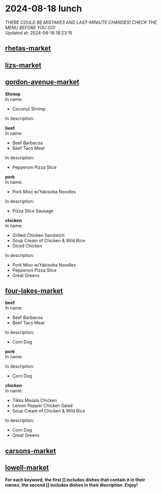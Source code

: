 # 2024-08-18 lunch  
*THERE COULD BE MISTAKES AND LAST-MINIUTE CHANGES! CHECK THE MENU BEFORE YOU GO!*  
Updated at: 2024-08-16 18:23:15  
## [rhetas-market](https://wisc-housingdining.nutrislice.com/menu/rhetas-market/lunch/2024-08-18)  
## [lizs-market](https://wisc-housingdining.nutrislice.com/menu/lizs-market/lunch/2024-08-18)  
## [gordon-avenue-market](https://wisc-housingdining.nutrislice.com/menu/gordon-avenue-market/lunch/2024-08-18)  
**Shrimp**  
In name:   
 - Coconut Shrimp  
  
In description:   
  
**beef**  
In name:   
 - Beef Barbacoa  
 - Beef Taco Meat  
  
In description:   
 - Pepperoni Pizza Slice  
  
**pork**  
In name:   
 - Pork Miso w/Yakisoba Noodles  
  
In description:   
 - Pizza Slice Sausage  
  
**chicken**  
In name:   
 - Grilled Chicken Sandwich  
 - Soup Cream of Chicken & Wild Rice  
 - Diced Chicken  
  
In description:   
 - Pork Miso w/Yakisoba Noodles  
 - Pepperoni Pizza Slice  
 - Great Greens  
  
## [four-lakes-market](https://wisc-housingdining.nutrislice.com/menu/four-lakes-market/lunch/2024-08-18)  
**beef**  
In name:   
 - Beef Barbacoa  
 - Beef Taco Meat  
  
In description:   
 - Corn Dog  
  
**pork**  
In name:   
  
In description:   
 - Corn Dog  
  
**chicken**  
In name:   
 - Tikka Masala Chicken  
 - Lemon Pepper Chicken Salad  
 - Soup Cream of Chicken & Wild Rice  
  
In description:   
 - Corn Dog  
 - Great Greens  
  
## [carsons-market](https://wisc-housingdining.nutrislice.com/menu/carsons-market/lunch/2024-08-18)  
## [lowell-market](https://wisc-housingdining.nutrislice.com/menu/lowell-market/lunch/2024-08-18)  
  
**For each keyword, the first [] includes dishes that contain it in their names, the second [] includes dishes in their discription. Enjoy!**  
